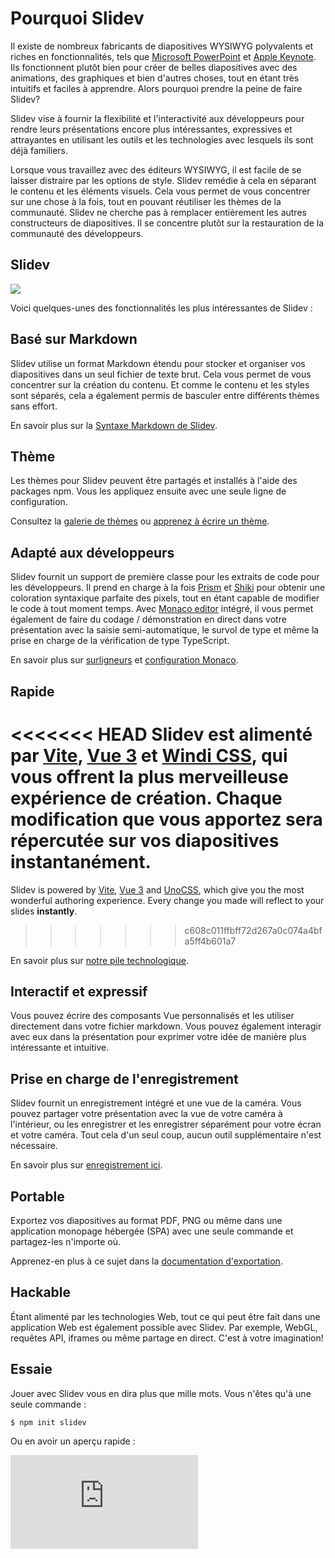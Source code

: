 # Pourquoi Slidev

Il existe de nombreux fabricants de diapositives WYSIWYG polyvalents et riches en fonctionnalités, tels que [Microsoft PowerPoint](https://www.microsoft.com/en-us/microsoft-365/powerpoint) et [Apple Keynote](https://www.apple.com/keynote/). Ils fonctionnent plutôt bien pour créer de belles diapositives avec des animations, des graphiques et bien d'autres choses, tout en étant très intuitifs et faciles à apprendre. Alors pourquoi prendre la peine de faire Slidev?

Slidev vise à fournir la flexibilité et l'interactivité aux développeurs pour rendre leurs présentations encore plus intéressantes, expressives et attrayantes en utilisant les outils et les technologies avec lesquels ils sont déjà familiers.

Lorsque vous travaillez avec des éditeurs WYSIWYG, il est facile de se laisser distraire par les options de style. Slidev remédie à cela en séparant le contenu et les éléments visuels. Cela vous permet de vous concentrer sur une chose à la fois, tout en pouvant réutiliser les thèmes de la communauté. Slidev ne cherche pas à remplacer entièrement les autres constructeurs de diapositives. Il se concentre plutôt sur la restauration de la communauté des développeurs.

## Slidev

![](/screenshots/cover.png)

Voici quelques-unes des fonctionnalités les plus intéressantes de Slidev :

## Basé sur Markdown

Slidev utilise un format Markdown étendu pour stocker et organiser vos diapositives dans un seul fichier de texte brut. Cela vous permet de vous concentrer sur la création du contenu. Et comme le contenu et les styles sont séparés, cela a également permis de basculer entre différents thèmes sans effort.

En savoir plus sur la [Syntaxe Markdown de Slidev](/guide/syntax).

## Thème

Les thèmes pour Slidev peuvent être partagés et installés à l'aide des packages npm. Vous les appliquez ensuite avec une seule ligne de configuration.

Consultez la [galerie de thèmes](/themes/gallery) ou [apprenez à écrire un thème](/themes/write-a-theme).

## Adapté aux développeurs

Slidev fournit un support de première classe pour les extraits de code pour les développeurs. Il prend en charge à la fois [Prism](https://prismjs.com/) et [Shiki](https://github.com/shikijs/shiki) pour obtenir une coloration syntaxique parfaite des pixels, tout en étant capable de modifier le code à tout moment temps. Avec [Monaco editor](https://microsoft.github.io/monaco-editor/) intégré, il vous permet également de faire du codage / démonstration en direct dans votre présentation avec la saisie semi-automatique, le survol de type et même la prise en charge de la vérification de type TypeScript.

En savoir plus sur [surligneurs](/custom/highlighters) et [configuration Monaco](/custom/config-monaco).

## Rapide

<<<<<<< HEAD
Slidev est alimenté par [Vite](https://vitejs.dev/), [Vue 3](https://v3.vuejs.org/) et [Windi CSS](https://windicss.org/), qui vous offrent la plus merveilleuse expérience de création. Chaque modification que vous apportez sera répercutée sur vos diapositives **instantanément**.
=======
Slidev is powered by [Vite](https://vitejs.dev/), [Vue 3](https://v3.vuejs.org/) and [UnoCSS](https://unocss.dev/), which give you the most wonderful authoring experience. Every change you made will reflect to your slides **instantly**.
>>>>>>> c608c011ffbff72d267a0c074a4bfa5ff4b601a7

En savoir plus sur [notre pile technologique](/guide/#pile-technologique).

## Interactif et expressif

Vous pouvez écrire des composants Vue personnalisés et les utiliser directement dans votre fichier markdown. Vous pouvez également interagir avec eux dans la présentation pour exprimer votre idée de manière plus intéressante et intuitive.

## Prise en charge de l'enregistrement

Slidev fournit un enregistrement intégré et une vue de la caméra. Vous pouvez partager votre présentation avec la vue de votre caméra à l'intérieur, ou les enregistrer et les enregistrer séparément pour votre écran et votre caméra. Tout cela d'un seul coup, aucun outil supplémentaire n'est nécessaire.

En savoir plus sur [enregistrement ici](/guide/recording).

## Portable

Exportez vos diapositives au format PDF, PNG ou même dans une application monopage hébergée (SPA) avec une seule commande et partagez-les n'importe où.

Apprenez-en plus à ce sujet dans la [documentation d'exportation](/guide/exporting).

## Hackable

Étant alimenté par les technologies Web, tout ce qui peut être fait dans une application Web est également possible avec Slidev. Par exemple, WebGL, requêtes API, iframes ou même partage en direct. C'est à votre imagination!

## Essaie

Jouer avec Slidev vous en dira plus que mille mots. Vous n'êtes qu'à une seule commande :

```bash
$ npm init slidev
```

Ou en avoir un aperçu rapide :

<div class="aspect-9/16 relative">
<iframe class="rounded w-full shadow-md border-none" src="https://www.youtube.com/embed/eW7v-2ZKZOU" title="YouTube video player" frameborder="0" allow="accelerometer; autoplay; clipboard-write; encrypted-media; gyroscope; picture-in-picture" allowfullscreen></iframe>
</div>
